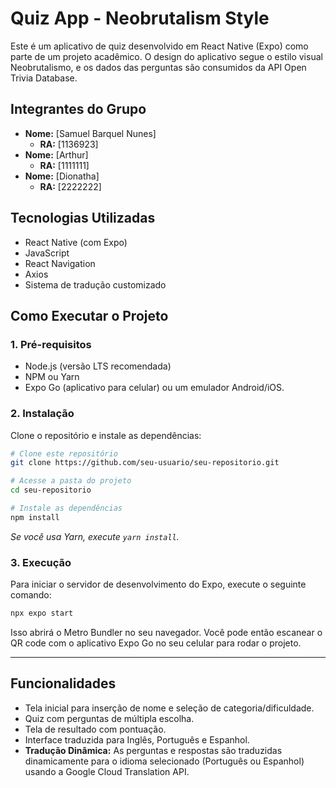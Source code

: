 # Quiz App - Neobrutalism Style

Este é um aplicativo de quiz desenvolvido em React Native (Expo) como parte de um projeto acadêmico. O design do aplicativo segue o estilo visual Neobrutalismo, e os dados das perguntas são consumidos da API Open Trivia Database.

## Integrantes do Grupo

*   **Nome:** [Samuel Barquel Nunes]
    *   **RA:** [1136923]
*   **Nome:** [Arthur]
    *   **RA:** [1111111]
*   **Nome:** [Dionatha]
    *   **RA:** [2222222]

## Tecnologias Utilizadas

*   React Native (com Expo)
*   JavaScript
*   React Navigation
*   Axios
*   Sistema de tradução customizado

## Como Executar o Projeto

### 1. Pré-requisitos

*   Node.js (versão LTS recomendada)
*   NPM ou Yarn
*   Expo Go (aplicativo para celular) ou um emulador Android/iOS.

### 2. Instalação

Clone o repositório e instale as dependências:

```bash
# Clone este repositório
git clone https://github.com/seu-usuario/seu-repositorio.git

# Acesse a pasta do projeto
cd seu-repositorio

# Instale as dependências
npm install
```

*Se você usa Yarn, execute `yarn install`.*

### 3. Execução

Para iniciar o servidor de desenvolvimento do Expo, execute o seguinte comando:

```bash
npx expo start
```

Isso abrirá o Metro Bundler no seu navegador. Você pode então escanear o QR code com o aplicativo Expo Go no seu celular para rodar o projeto.

---

## Funcionalidades

*   Tela inicial para inserção de nome e seleção de categoria/dificuldade.
*   Quiz com perguntas de múltipla escolha.
*   Tela de resultado com pontuação.
*   Interface traduzida para Inglês, Português e Espanhol.
*   **Tradução Dinâmica:** As perguntas e respostas são traduzidas dinamicamente para o idioma selecionado (Português ou Espanhol) usando a Google Cloud Translation API.
